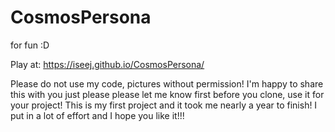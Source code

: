 # CosmosPersona
for fun :D

Play at: https://iseej.github.io/CosmosPersona/

Please do not use my code, pictures without permission! I'm happy to share this with you just please please let me know first before you clone, use it for your project! This is my first project and it took me nearly a year to finish! I put in a lot of effort and I hope you like it!!!
